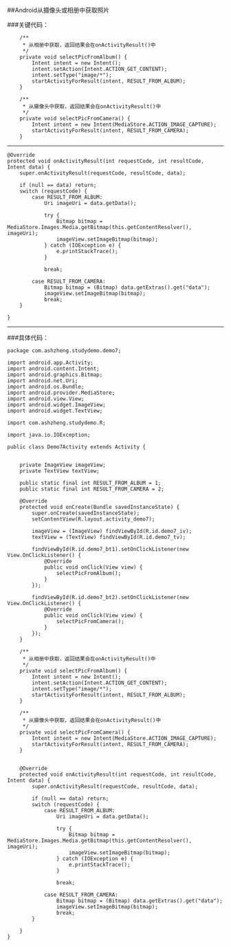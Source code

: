 ##Android从摄像头或相册中获取照片


###关键代码：

		/**
	     * 从相册中获取，返回结果会在onActivityResult()中
	     */
	    private void selectPicFromAlbum() {
	        Intent intent = new Intent();
	        intent.setAction(Intent.ACTION_GET_CONTENT);
	        intent.setType("image/*");
	        startActivityForResult(intent, RESULT_FROM_ALBUM);
	    }
	
	    /**
	     * 从摄像头中获取，返回结果会在onActivityResult()中
	     */
	    private void selectPicFromCamera() {
	        Intent intent = new Intent(MediaStore.ACTION_IMAGE_CAPTURE);
	        startActivityForResult(intent, RESULT_FROM_CAMERA);
	    }

---

	@Override
    protected void onActivityResult(int requestCode, int resultCode, Intent data) {
        super.onActivityResult(requestCode, resultCode, data);

        if (null == data) return;
        switch (requestCode) {
            case RESULT_FROM_ALBUM:
                Uri imageUri = data.getData();

                try {
                    Bitmap bitmap = MediaStore.Images.Media.getBitmap(this.getContentResolver(), imageUri);
                    imageView.setImageBitmap(bitmap);
                } catch (IOException e) {
                    e.printStackTrace();
                }

                break;

            case RESULT_FROM_CAMERA:
                Bitmap bitmap = (Bitmap) data.getExtras().get("data");
                imageView.setImageBitmap(bitmap);
                break;
        }

    }

---

	

###具体代码：

	package com.ashzheng.studydemo.demo7;
	
	import android.app.Activity;
	import android.content.Intent;
	import android.graphics.Bitmap;
	import android.net.Uri;
	import android.os.Bundle;
	import android.provider.MediaStore;
	import android.view.View;
	import android.widget.ImageView;
	import android.widget.TextView;
	
	import com.ashzheng.studydemo.R;
	
	import java.io.IOException;
	
	public class Demo7Activity extends Activity {
	
	
	    private ImageView imageView;
	    private TextView textView;
	
	    public static final int RESULT_FROM_ALBUM = 1;
	    public static final int RESULT_FROM_CAMERA = 2;
	
	    @Override
	    protected void onCreate(Bundle savedInstanceState) {
	        super.onCreate(savedInstanceState);
	        setContentView(R.layout.activity_demo7);
	
	        imageView = (ImageView) findViewById(R.id.demo7_iv);
	        textView = (TextView) findViewById(R.id.demo7_tv);
	
	        findViewById(R.id.demo7_bt1).setOnClickListener(new View.OnClickListener() {
	            @Override
	            public void onClick(View view) {
	                selectPicFromAlbum();
	            }
	        });
	
	        findViewById(R.id.demo7_bt2).setOnClickListener(new View.OnClickListener() {
	            @Override
	            public void onClick(View view) {
	                selectPicFromCamera();
	            }
	        });
	    }
	
	    /**
	     * 从相册中获取，返回结果会在onActivityResult()中
	     */
	    private void selectPicFromAlbum() {
	        Intent intent = new Intent();
	        intent.setAction(Intent.ACTION_GET_CONTENT);
	        intent.setType("image/*");
	        startActivityForResult(intent, RESULT_FROM_ALBUM);
	    }
	
	    /**
	     * 从摄像头中获取，返回结果会在onActivityResult()中
	     */
	    private void selectPicFromCamera() {
	        Intent intent = new Intent(MediaStore.ACTION_IMAGE_CAPTURE);
	        startActivityForResult(intent, RESULT_FROM_CAMERA);
	    }
	
	
	    @Override
	    protected void onActivityResult(int requestCode, int resultCode, Intent data) {
	        super.onActivityResult(requestCode, resultCode, data);
	
	        if (null == data) return;
	        switch (requestCode) {
	            case RESULT_FROM_ALBUM:
	                Uri imageUri = data.getData();
	
	                try {
	                    Bitmap bitmap = MediaStore.Images.Media.getBitmap(this.getContentResolver(), imageUri);
	                    imageView.setImageBitmap(bitmap);
	                } catch (IOException e) {
	                    e.printStackTrace();
	                }
	
	                break;
	
	            case RESULT_FROM_CAMERA:
	                Bitmap bitmap = (Bitmap) data.getExtras().get("data");
	                imageView.setImageBitmap(bitmap);
	                break;
	        }
	
	    }
	}
